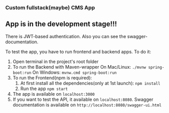 ### Custom fullstack(maybe) CMS App

## App is in the development stage!!!

There is JWT-based authentication. Also you can see the swagger-documentation.

To test the app, you have to run frontend and backend apps. To do it:
1. Open terminal in the project's root folder
2. To run the Backend with Maven-wrapper
    On Mac/Linux:
    ```./mvnw spring-boot:run```
    On Windows:
    ```mvnw.cmd spring-boot:run```
3. To run the Frontend(npm is required):
    1. At first install all the dependencies(only at 1st launch):
        ```npm install```
    2. Run the app
        ```npm start```
4. The app is available on ```localhost:3000```
5. If you want to test the API, it available on ```localhost:8080```.
Swagger documentation is available on ```http://localhost:8080/swagger-ui.html```
